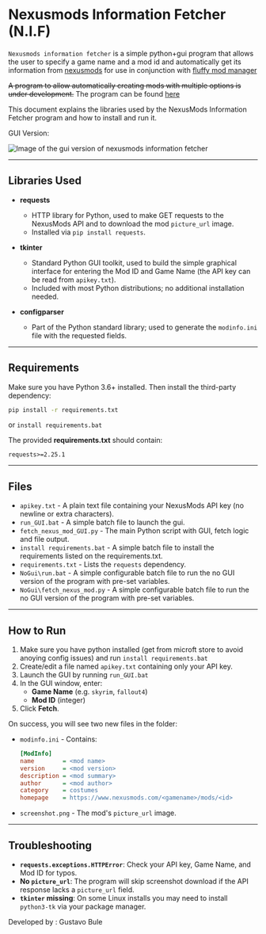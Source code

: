 # Nexusmods Information Fetcher (N.I.F)

`Nexusmods information fetcher` is a simple python+gui program that allows the user to specify a game name and a mod id and automatically get its information from [nexusmods](https://www.nexusmods.com/) for use in conjunction with [fluffy mod manager](https://www.nexusmods.com/site/mods/818)

~~A program to allow automatically creating mods with multiple options is under development.~~ 
The program can be found [here](https://github.com/Motor-k/Fluffy-Automated-Option-Generator)

This document explains the libraries used by the NexusMods Information Fetcher program and how to install and run it.

GUI Version:

![Image of the gui version of nexusmods information fetcher](https://i.imgur.com/L2ZSeQj.png)

---

## Libraries Used

- **requests**
  - HTTP library for Python, used to make GET requests to the NexusMods API and to download the mod `picture_url` image.
  - Installed via `pip install requests`.

- **tkinter**
  - Standard Python GUI toolkit, used to build the simple graphical interface for entering the Mod ID and Game Name (the API key can be read from `apikey.txt`).
  - Included with most Python distributions; no additional installation needed.

- **configparser**
  - Part of the Python standard library; used to generate the `modinfo.ini` file with the requested fields.


---

## Requirements

Make sure you have Python 3.6+ installed. Then install the third-party dependency:

```bash
pip install -r requirements.txt
```
or `install requirements.bat`

The provided **requirements.txt** should contain:

```text
requests>=2.25.1
```

---

## Files

- `apikey.txt` - A plain text file containing your NexusMods API key (no newline or extra characters).
- `run_GUI.bat` - A simple batch file to launch the gui.
- `fetch_nexus_mod_GUI.py` - The main Python script with GUI, fetch logic and file output.
- `install requirements.bat` - A simple batch file to install the requirements listed on the requirements.txt.
- `requirements.txt` - Lists the `requests` dependency.
- `NoGui\run.bat` - A simple configurable batch file to run the no GUI version of the program with pre-set variables.
- `NoGui\fetch_nexus_mod.py` - A simple configurable batch file to run the no GUI version of the program with pre-set variables.
---

## How to Run

1. Make sure you have python installed (get from microft store to avoid anoying config issues) and run `install requirements.bat`
2. Create/edit a file named `apikey.txt` containing only your API key.
3. Launch the GUI by running `run_GUI.bat`
4. In the GUI window, enter:
   - **Game Name** (e.g. `skyrim`, `fallout4`)
   - **Mod ID** (integer)
5. Click **Fetch**.

On success, you will see two new files in the folder:

- `modinfo.ini` - Contains:
  ```ini
  [ModInfo]
  name        = <mod name>
  version     = <mod version>
  description = <mod summary>
  author      = <mod author>
  category    = costumes
  homepage    = https://www.nexusmods.com/<gamename>/mods/<id>
  ```

- `screenshot.png` - The mod's `picture_url` image.

---

## Troubleshooting

- **`requests.exceptions.HTTPError`**: Check your API key, Game Name, and Mod ID for typos.
- **No `picture_url`**: The program will skip screenshot download if the API response lacks a `picture_url` field.
- **`tkinter` missing**: On some Linux installs you may need to install `python3-tk` via your package manager.

Developed by : Gustavo Bule